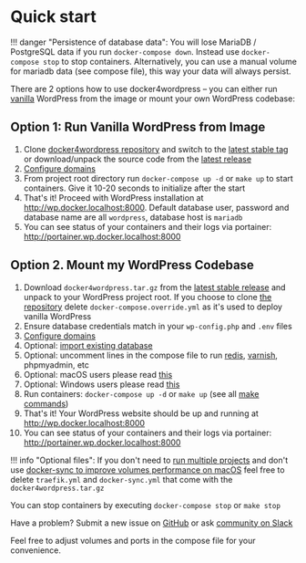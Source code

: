 # Quick start

!!! danger "Persistence of database data":
    You will lose MariaDB / PostgreSQL data if you run `docker-compose down`. Instead use `docker-compose stop` to stop containers. Alternatively, you can use a manual volume for mariadb data (see compose file), this way your data will always persist. 

There are 2 options how to use docker4wordpress – you can either run [vanilla](https://en.wikipedia.org/wiki/Vanilla_software) WordPress from the image or mount your own WordPress codebase:

## Option 1: Run Vanilla WordPress from Image

1. Clone [docker4wordpress repository](https://github.com/wodby/docker4wordpress) and switch to the [latest stable tag](https://github.com/wodby/docker4wordpress/releases) or download/unpack the source code from the [latest release](https://github.com/wodby/docker4wordpress/releases)
2. [Configure domains](domains.md)
3. From project root directory run `docker-compose up -d` or `make up` to start containers. Give it 10-20 seconds to initialize after the start
4. That's it! Proceed with WordPress installation at http://wp.docker.localhost:8000. Default database user, password and database name are all `wordpress`, database host is `mariadb`
5. You can see status of your containers and their logs via portainer: http://portainer.wp.docker.localhost:8000

## Option 2. Mount my WordPress Codebase

1. Download `docker4wordpress.tar.gz` from the [latest stable release](https://github.com/wodby/docker4wordpress/releases) and unpack to your WordPress project root. If you choose to clone [the repository](https://github.com/wodby/docker4wordpress) delete `docker-compose.override.yml` as it's used to deploy vanilla WordPress
2. Ensure database credentials match in your `wp-config.php` and `.env` files 
3. [Configure domains](domains.md)
4. Optional: [import existing database](import-export.md)
5. Optional: uncomment lines in the compose file to run [redis](../containers/redis.md), [varnish](../containers/varnish.md), phpmyadmin, etc
8. Optional: macOS users please read [this](docker-for-mac.md)
9. Optional: Windows users please read [this](permissions.md#windows)
10. Run containers: `docker-compose up -d` or `make up` (see all [make commands](make-commands.md))
11. That's it! Your WordPress website should be up and running at http://wp.docker.localhost:8000
12. You can see status of your containers and their logs via portainer: http://portainer.wp.docker.localhost:8000

!!! info "Optional files":
    If you don't need to [run multiple projects](multiple-projects.md) and don't use [docker-sync to improve volumes performance on macOS](docker-for-mac.md) feel free to delete `traefik.yml` and `docker-sync.yml` that come with the `docker4wordpress.tar.gz`

You can stop containers by executing `docker-compose stop` or `make stop`

Have a problem? Submit a new issue on [GitHub](https://github.com/wodby/docker4wordpress/issues) or ask [community on Slack](http://slack.wodby.com)

Feel free to adjust volumes and ports in the compose file for your convenience. 
